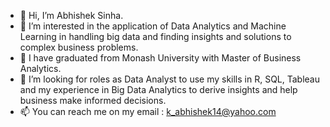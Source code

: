 - 👋 Hi, I’m Abhishek Sinha.
- 👀 I’m interested in the application of Data Analytics and Machine Learning in handling big data and finding insights and solutions to complex business problems.
- 🌱 I have graduated from Monash University with Master of Business Analytics.
- 💞️ I’m looking for roles as Data Analyst to use my skills in R, SQL, Tableau and my experience in Big Data Analytics to derive insights and help business make informed decisions.
- 📫 You can reach me on my email : k_abhishek14@yahoo.com

<!---
AbhishekSinha28/AbhishekSinha28 is a ✨ special ✨ repository because its `README.md` (this file) appears on your GitHub profile.
You can click the Preview link to take a look at your changes.
--->
